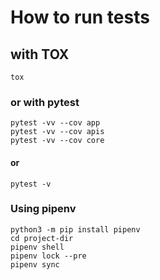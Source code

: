 # How to run tests

## with TOX

```shell
tox

```

### or with pytest

```shell
pytest -vv --cov app
pytest -vv --cov apis
pytest -vv --cov core
```

#### or

```shell
pytest -v
```

### Using pipenv

```shell
python3 -m pip install pipenv
cd project-dir
pipenv shell
pipenv lock --pre
pipenv sync
```
